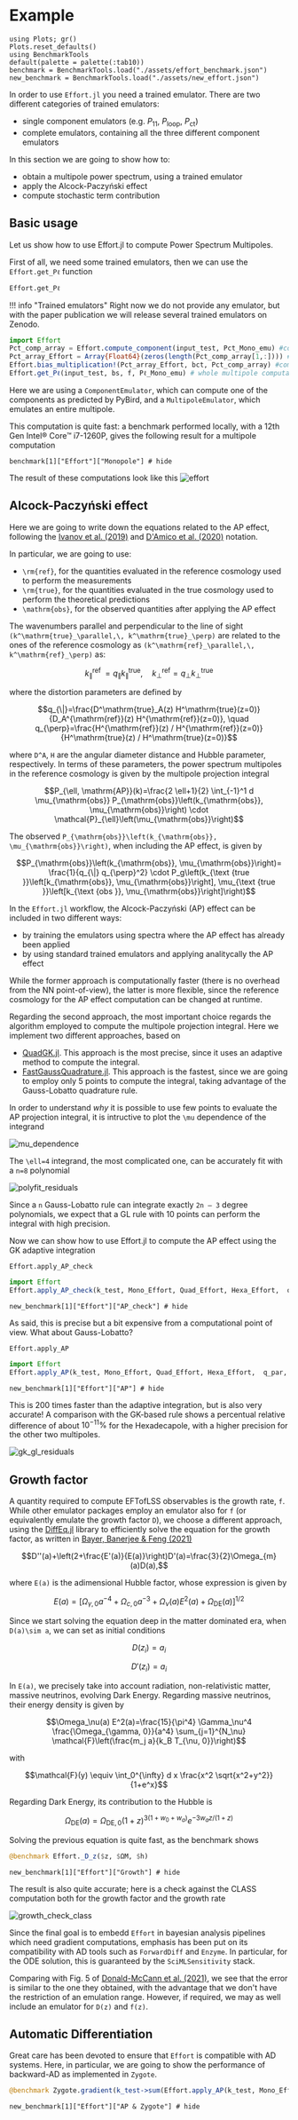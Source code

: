 # Example

```@setup tutorial
using Plots; gr()
Plots.reset_defaults()
using BenchmarkTools
default(palette = palette(:tab10))
benchmark = BenchmarkTools.load("./assets/effort_benchmark.json")
new_benchmark = BenchmarkTools.load("./assets/new_effort.json")
```

In order to use `Effort.jl` you need a trained emulator. There are two different categories of trained emulators:

- single component emulators (e.g.  $P_{11}$, $P_\mathrm{loop}$, $P_\mathrm{ct}$)
- complete emulators, containing all the three different component emulators

In this section we are going to show how to:

- obtain a multipole power spectrum, using a trained emulator
- apply the Alcock-Paczyński effect
- compute stochastic term contribution

## Basic usage

Let us show how to use Effort.jl to compute Power Spectrum Multipoles.

First of all, we need some trained emulators, then we can use the `Effort.get_Pℓ` function

```@docs
Effort.get_Pℓ
```

!!! info "Trained emulators"
    Right now we do not provide any emulator, but with the paper publication we will release
    several trained emulators on Zenodo.

```julia
import Effort
Pct_comp_array = Effort.compute_component(input_test, Pct_Mono_emu) #compute the components of Pct without the bias
Pct_array_Effort = Array{Float64}(zeros(length(Pct_comp_array[1,:]))) #allocate final array
Effort.bias_multiplication!(Pct_array_Effort, bct, Pct_comp_array) #components multiplied by bias
Effort.get_Pℓ(input_test, bs, f, Pℓ_Mono_emu) # whole multipole computation
```

Here we are using a `ComponentEmulator`, which can compute one of the components as
predicted by PyBird, and a `MultipoleEmulator`, which emulates an entire multipole.

This computation is quite fast: a benchmark performed locally, with a 12th Gen Intel® Core™
i7-1260P, gives the following result for a multipole computation

```@example tutorial
benchmark[1]["Effort"]["Monopole"] # hide
```

The result of these computations look like this
![effort](https://user-images.githubusercontent.com/58727599/209453056-a83dfd18-03c2-46be-a3a5-01b5f3bd459d.png)

## Alcock-Paczyński effect

Here we are going to write down the equations related to the AP effect, following the [Ivanov et al. (2019)](https://arxiv.org/abs/1909.05277) and [D'Amico et al. (2020)](https://arxiv.org/abs/2003.07956) notation.

In particular, we are going to use:

- ``\rm{ref}``, for the quantities evaluated in the reference cosmology used to perform the measurements
- ``\rm{true}``, for the quantities evaluated in the true cosmology used to perform the theoretical predictions
- ``\mathrm{obs}``, for the observed quantities after applying the AP effect

The wavenumbers parallel and perpendicular to the line of sight ``(k^\mathrm{true}_\parallel,\, k^\mathrm{true}_\perp)`` are related to the ones of the reference cosmology as ``(k^\mathrm{ref}_\parallel,\, k^\mathrm{ref}_\perp)`` as:

```math
k_{\|}^{\text {ref }}=q_{\|} k^\mathrm{true}_{\|}, \quad k_{\perp}^{\mathrm{ref}}=q_{\perp} k^\mathrm{true}_{\perp}
```

where the distortion parameters are defined by

```math
q_{\|}=\frac{D^\mathrm{true}_A(z) H^\mathrm{true}(z=0)}{D_A^{\mathrm{ref}}(z) H^{\mathrm{ref}}(z=0)}, \quad q_{\perp}=\frac{H^{\mathrm{ref}}(z) / H^{\mathrm{ref}}(z=0)}{H^\mathrm{true}(z) / H^\mathrm{true}(z=0)}
```

where ``D^A``, ``H`` are the angular diameter distance and Hubble parameter, respectively. In terms of these parameters, the power spectrum multipoles in the reference cosmology is given by the multipole projection integral

```math
P_{\ell, \mathrm{AP}}(k)=\frac{2 \ell+1}{2} \int_{-1}^1 d \mu_{\mathrm{obs}} P_{\mathrm{obs}}\left(k_{\mathrm{obs}}, \mu_{\mathrm{obs}}\right) \cdot \mathcal{P}_{\ell}\left(\mu_{\mathrm{obs}}\right)
```

The observed ``P_{\mathrm{obs}}\left(k_{\mathrm{obs}}, \mu_{\mathrm{obs}}\right)``, when including the AP effect, is given by

```math
P_{\mathrm{obs}}\left(k_{\mathrm{obs}}, \mu_{\mathrm{obs}}\right)= \frac{1}{q_{\|} q_{\perp}^2} \cdot P_g\left(k_{\text {true }}\left[k_{\mathrm{obs}}, \mu_{\mathrm{obs}}\right], \mu_{\text {true }}\left[k_{\text {obs }}, \mu_{\mathrm{obs}}\right]\right)
```

In the `Effort.jl` workflow, the Alcock-Paczyński (AP) effect can be included in two different ways:

- by training the emulators using spectra where the AP effect has already been applied
- by using standard trained emulators and applying analitycally the AP effect

While the former approach is computationally faster (there is no overhead from the NN
point-of-view), the latter is more flexible, since the reference cosmology for the AP effect
computation can be changed at runtime.

Regarding the second approach, the most important choice regards the algorithm employed to
compute the multipole projection integral.
Here we implement two different approaches, based on

- [QuadGK.jl](https://juliamath.github.io/QuadGK.jl/stable/). This approach is the most precise, since it uses an adaptive method to compute the integral.
- [FastGaussQuadrature.jl](https://juliaapproximation.github.io/FastGaussQuadrature.jl/stable/). This approach is the fastest, since we are going to employ only 5 points to compute the integral, taking advantage of the Gauss-Lobatto quadrature rule.

In order to understand _why_ it is possible to use few points to evaluate the AP projection integral, it is intructive to plot the ``\mu`` dependence of the integrand

![mu_dependence](https://user-images.githubusercontent.com/58727599/210108594-8c2c1c02-22e9-4d5d-a266-5fffa92bbcba.png)

The ``\ell=4`` integrand, the most complicated one, can be accurately fit with a ``n=8`` polynomial

![polyfit_residuals](https://user-images.githubusercontent.com/58727599/210109373-fbd9ab7e-1926-4761-a972-8045724b6704.png)

Since a ``n`` Gauss-Lobatto rule can integrate exactly ``2n – 3`` degree polynomials,  we expect that a GL rule with 10 points can perform the integral with high precision.

Now we can show how to use Effort.jl to compute the AP effect using the GK adaptive integration

```@docs
Effort.apply_AP_check
```

```julia
import Effort
Effort.apply_AP_check(k_test, Mono_Effort, Quad_Effort, Hexa_Effort,  q_par, q_perp)
```

```@example tutorial
new_benchmark[1]["Effort"]["AP_check"] # hide
```

As said, this is precise but a bit expensive from a computational point of view. What about
Gauss-Lobatto?

```@docs
Effort.apply_AP
```

```julia
import Effort
Effort.apply_AP(k_test, Mono_Effort, Quad_Effort, Hexa_Effort,  q_par, q_perp)
```

```@example tutorial
new_benchmark[1]["Effort"]["AP"] # hide
```

This is 200 times faster than the adaptive integration, but is also very accurate! A
comparison with the GK-based rule shows a percentual relative difference of about
$10^{-11}\%$ for the Hexadecapole, with a higher precision for the other two multipoles.

![gk_gl_residuals](https://user-images.githubusercontent.com/58727599/210110289-ec61612c-5ef2-4691-87fb-386f186f5e5e.png)

## Growth factor

A quantity required to compute EFTofLSS observables is the growth rate, ``f``. While other emulator packages employ an emulator also for ``f`` (or equivalently emulate the growth factor ``D``), we choose a different approach, using the [DiffEq.jl](https://docs.sciml.ai/DiffEqDocs/stable/) library to efficiently solve the equation for the growth factor, as written in [Bayer, Banerjee & Feng (2021)](https://arxiv.org/abs/2007.13394)

```math
D''(a)+\left(2+\frac{E'(a)}{E(a)}\right)D'(a)=\frac{3}{2}\Omega_{m}(a)D(a),
```

where ``E(a)`` is the adimensional Hubble factor, whose expression is given by

```math
E(a)=\left[\Omega_{\gamma, 0} a^{-4}+\Omega_{c, 0} a^{-3}+\Omega_\nu(a) E^2(a)+\Omega_{\mathrm{DE}}(a)\right]^{1 / 2}
```

Since we start solving the equation deep in the matter dominated era, when ``D(a)\sim a``, we can set as initial conditions

```math
D(z_i) = a_i
```

```math
D'(z_i)=a_i
```

In ``E(a)``, we precisely take into account radiation, non-relativistic matter, massive neutrinos, evolving Dark Energy.
Regarding massive neutrinos, their energy density is given by

```math
\Omega_\nu(a) E^2(a)=\frac{15}{\pi^4} \Gamma_\nu^4 \frac{\Omega_{\gamma, 0}}{a^4} \sum_{j=1}^{N_\nu} \mathcal{F}\left(\frac{m_j a}{k_B T_{\nu, 0}}\right)
```

with

```math
\mathcal{F}(y) \equiv \int_0^{\infty} d x \frac{x^2 \sqrt{x^2+y^2}}{1+e^x}
```

Regarding Dark Energy, its contribution to the Hubble is

```math
\Omega_{\mathrm{DE}}(a)=\Omega_\mathrm{DE,0}(1+z)^{3\left(1+w_0+w_a\right)} e^{-3 w_a z /(1+z)}
```

Solving the previous equation is quite fast, as the benchmark shows

```julia
@benchmark Effort._D_z($z, $ΩM, $h)
```

```@example tutorial
new_benchmark[1]["Effort"]["Growth"] # hide
```

The result is also quite accurate; here is a check against the CLASS computation both for
the growth factor and the growth rate

![growth_check_class](https://user-images.githubusercontent.com/58727599/210219849-09646729-365a-4ab9-9372-d72e0a808c78.png)

Since the final goal is to embedd `Effort` in bayesian analysis pipelines which need gradient computations, emphasis has been put on its compatibility with AD tools such as `ForwardDiff` and `Enzyme`. In particular, for the ODE solution, this is guaranteed by the `SciMLSensitivity` stack.

Comparing with Fig. 5 of [Donald-McCann et al. (2021)](https://arxiv.org/abs/2109.15236), we see that the error is similar to the one they obtained, with the advantage that we don't have the restriction of an emulation range. However, if required, we may as well include an emulator for ``D(z)`` and ``f(z)``.

## Automatic Differentiation

Great care has been devoted to ensure that `Effort` is compatible with AD systems. Here, in particular, we are going to show the performance of backward-AD as implemented in `Zygote`.

```julia
@benchmark Zygote.gradient(k_test->sum(Effort.apply_AP(k_test, Mono_Effort, Quad_Effort, Hexa_Effort,  q_par, q_perp)), k_test)
```

```@example tutorial
new_benchmark[1]["Effort"]["AP & Zygote"] # hide
```
